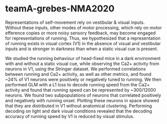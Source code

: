 # teamA-grebes-NMA2020

Representations of self-movement rely on vestibular & visual inputs. Without these inputs, other modes of motor processing, which rely on motor efference copies or more noisy sensory feedback, may become engaged for representations of running. Thus, we hypothesized that a representation of running exists in visual cortex (V1) in the absence of visual and vestibular inputs and is stronger in darkness than when a static visual cue is present. 

We studied the running behaviour of head-fixed mice in a dark environment with and without a static visual cue, while observing the Ca2+ activity from neurons in V1, using the Stringer dataset. We performed correlations between running and Ca2+ activity, as well as other metrics, and found ~24% of V1 neurons were positively or negatively tuned to running. We then performed GLM with a L1 loss to decode running speed from the Ca2+ activity and found that running speed can be represented by ~300/12000 neurons. We found two subpopulations of neurons that correlated positively and negatively with running onset. Plotting these neurons in space showed that they are distributed in V1 without anatomical clustering. Performing decoding on light and dark visual conditions revealed that the decoding accuracy of running speed by V1 is reduced by visual stimulus.

